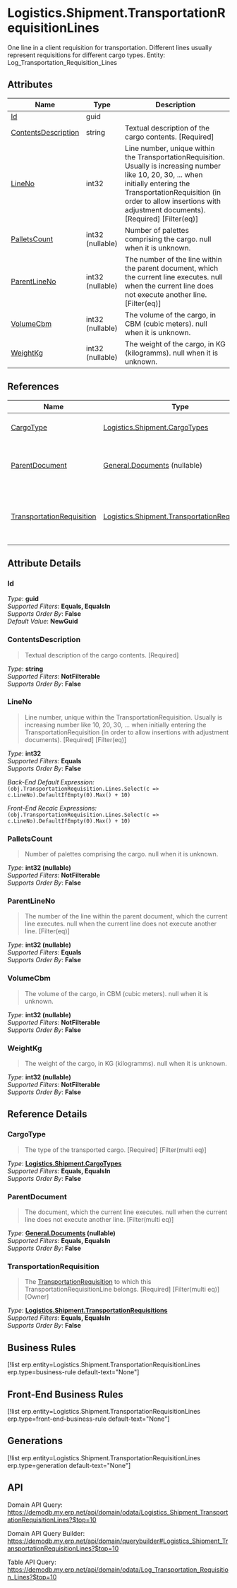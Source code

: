 # Logistics.Shipment.TransportationRequisitionLines

One line in a client requisition for transportation. Different lines usually represent requisitions for different cargo types. Entity: Log_Transportation_Requisition_Lines

## Attributes

| Name | Type | Description |
| ---- | ---- | --- |
| [Id](Logistics.Shipment.TransportationRequisitionLines.md#Id) | guid |  
| [ContentsDescription](Logistics.Shipment.TransportationRequisitionLines.md#ContentsDescription) | string | Textual description of the cargo contents. [Required] 
| [LineNo](Logistics.Shipment.TransportationRequisitionLines.md#LineNo) | int32 | Line number, unique within the TransportationRequisition. Usually is increasing number like 10, 20, 30, ... when initially entering the TransportationRequisition (in order to allow insertions with adjustment documents). [Required] [Filter(eq)] 
| [PalletsCount](Logistics.Shipment.TransportationRequisitionLines.md#PalletsCount) | int32 (nullable) | Number of palettes comprising the cargo. null when it is unknown. 
| [ParentLineNo](Logistics.Shipment.TransportationRequisitionLines.md#ParentLineNo) | int32 (nullable) | The number of the line within the parent document, which the current line executes. null when the current line does not execute another line. [Filter(eq)] 
| [VolumeCbm](Logistics.Shipment.TransportationRequisitionLines.md#VolumeCbm) | int32 (nullable) | The volume of the cargo, in CBM (cubic meters). null when it is unknown. 
| [WeightKg](Logistics.Shipment.TransportationRequisitionLines.md#WeightKg) | int32 (nullable) | The weight of the cargo, in KG (kilogramms). null when it is unknown. 

## References

| Name | Type | Description |
| ---- | ---- | --- |
| [CargoType](Logistics.Shipment.TransportationRequisitionLines.md#CargoType) | [Logistics.Shipment.CargoTypes](Logistics.Shipment.CargoTypes.md) | The type of the transported cargo. [Required] [Filter(multi eq)] |
| [ParentDocument](Logistics.Shipment.TransportationRequisitionLines.md#ParentDocument) | [General.Documents](General.Documents.md) (nullable) | The document, which the current line executes. null when the current line does not execute another line. [Filter(multi eq)] |
| [TransportationRequisition](Logistics.Shipment.TransportationRequisitionLines.md#TransportationRequisition) | [Logistics.Shipment.TransportationRequisitions](Logistics.Shipment.TransportationRequisitions.md) | The [TransportationRequisition](Logistics.Shipment.TransportationRequisitionLines.md#TransportationRequisition) to which this TransportationRequisitionLine belongs. [Required] [Filter(multi eq)] [Owner] |


## Attribute Details

### Id

_Type_: **guid**  
_Supported Filters_: **Equals, EqualsIn**  
_Supports Order By_: **False**  
_Default Value_: **NewGuid**  

### ContentsDescription

> Textual description of the cargo contents. [Required]

_Type_: **string**  
_Supported Filters_: **NotFilterable**  
_Supports Order By_: **False**  

### LineNo

> Line number, unique within the TransportationRequisition. Usually is increasing number like 10, 20, 30, ... when initially entering the TransportationRequisition (in order to allow insertions with adjustment documents). [Required] [Filter(eq)]

_Type_: **int32**  
_Supported Filters_: **Equals**  
_Supports Order By_: **False**  

_Back-End Default Expression:_  
`(obj.TransportationRequisition.Lines.Select(c => c.LineNo).DefaultIfEmpty(0).Max() + 10)`

_Front-End Recalc Expressions:_  
`(obj.TransportationRequisition.Lines.Select(c => c.LineNo).DefaultIfEmpty(0).Max() + 10)`
### PalletsCount

> Number of palettes comprising the cargo. null when it is unknown.

_Type_: **int32 (nullable)**  
_Supported Filters_: **NotFilterable**  
_Supports Order By_: **False**  

### ParentLineNo

> The number of the line within the parent document, which the current line executes. null when the current line does not execute another line. [Filter(eq)]

_Type_: **int32 (nullable)**  
_Supported Filters_: **Equals**  
_Supports Order By_: **False**  

### VolumeCbm

> The volume of the cargo, in CBM (cubic meters). null when it is unknown.

_Type_: **int32 (nullable)**  
_Supported Filters_: **NotFilterable**  
_Supports Order By_: **False**  

### WeightKg

> The weight of the cargo, in KG (kilogramms). null when it is unknown.

_Type_: **int32 (nullable)**  
_Supported Filters_: **NotFilterable**  
_Supports Order By_: **False**  


## Reference Details

### CargoType

> The type of the transported cargo. [Required] [Filter(multi eq)]

_Type_: **[Logistics.Shipment.CargoTypes](Logistics.Shipment.CargoTypes.md)**  
_Supported Filters_: **Equals, EqualsIn**  
_Supports Order By_: **False**  

### ParentDocument

> The document, which the current line executes. null when the current line does not execute another line. [Filter(multi eq)]

_Type_: **[General.Documents](General.Documents.md) (nullable)**  
_Supported Filters_: **Equals, EqualsIn**  
_Supports Order By_: **False**  

### TransportationRequisition

> The [TransportationRequisition](Logistics.Shipment.TransportationRequisitionLines.md#TransportationRequisition) to which this TransportationRequisitionLine belongs. [Required] [Filter(multi eq)] [Owner]

_Type_: **[Logistics.Shipment.TransportationRequisitions](Logistics.Shipment.TransportationRequisitions.md)**  
_Supported Filters_: **Equals, EqualsIn**  
_Supports Order By_: **False**  



## Business Rules

[!list erp.entity=Logistics.Shipment.TransportationRequisitionLines erp.type=business-rule default-text="None"]

## Front-End Business Rules

[!list erp.entity=Logistics.Shipment.TransportationRequisitionLines erp.type=front-end-business-rule default-text="None"]

## Generations

[!list erp.entity=Logistics.Shipment.TransportationRequisitionLines erp.type=generation default-text="None"]

## API

Domain API Query:
<https://demodb.my.erp.net/api/domain/odata/Logistics_Shipment_TransportationRequisitionLines?$top=10>

Domain API Query Builder:
<https://demodb.my.erp.net/api/domain/querybuilder#Logistics_Shipment_TransportationRequisitionLines?$top=10>

Table API Query:
<https://demodb.my.erp.net/api/domain/odata/Log_Transportation_Requisition_Lines?$top=10>

